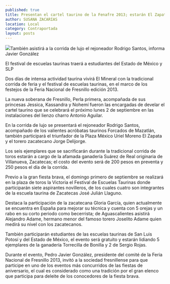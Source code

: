 ```yaml
---
published: true
title: Presentan el cartel taurino de la Fenafre 2013; estarán El Zapata y Jorge Delijorge
author: SUSANA ZACARIAS
location: Local
category: Contraportada
layout: posts
---
```


![](http://i.imgur.com/F9gEWPRm.jpg)También asistirá a la corrida de lujo el rejoneador Rodrigo Santos, informa Javier González

El festival de escuelas taurinas traerá a estudiantes del Estado de México y SLP

Dos días de intensa actividad taurina vivirá El Mineral con la tradicional corrida de feria y el festival de escuelas taurinas, en el marco de los festejos de la Feria Nacional de Fresnillo edición 2013.

La nueva soberana de Fresnillo, Perla primera, acompañada de sus princesas Jessica, Kassandra y Nohemí fueron las encargadas de develar el cartel taurino que se celebrará el próximo lunes 2 de septiembre en las instalaciones del lienzo charro Antonio Aguilar.

En la corrida de lujo se presentará el rejoneador Rodrigo Santos, acompañado de los valientes acróbatas taurinos Forcados de Mazatlán, también participará el triunfador de la Plaza México Uriel Moreno El Zapata y el torero zacatecano Jorge Delijorge.

Los seis ejemplares que se sacrificarán durante la tradicional corrida de toros estarán a cargo de la afamada ganadería Suárez de Real originaria de Villanueva, Zacatecas; el costo del evento será de 200 pesos en preventa y 250 pesos el día de la corrida.

Previo a la gran fiesta brava, el domingo primero de septiembre se realizará en la plaza de toros la Victoria el Festival de Escuelas Taurinas donde participarán siete aspirantes novilleros, de los cuales cuatro son integrantes de la escuela taurina de Zacatecas José Julián Llaguno.

Destaca la participación de la zacatecana Gloria García, quien actualmente se encuentra en España para mejorar su técnica y cuenta con 5 orejas y un rabo en su corto periodo como becerrista; de Aguascalientes asistirá Alejandro Adame, hermano menor del famoso torero Joselito Adame quien medirá su nivel con los zacatecanos.

También participarán estudiantes de las escuelas taurinas de San Luis Potosí y del Estado de México, el evento será gratuito y estarán lidiando 5 ejemplares de la ganadería Torrecilla de Bonilla y 2 de Sergio Rojas.

Durante el evento, Pedro Javier González, presidente del comité de la Feria Nacional de Fresnillo 2013, invitó a la sociedad fresnillense para que participe en uno de los eventos más concurridos de las fiestas de aniversario, el cual es considerado como una tradición por el gran elenco que participa para deleite de los conocedores de la fiesta brava.
